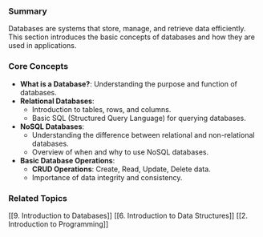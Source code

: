### Summary

Databases are systems that store, manage, and retrieve data efficiently. This section introduces the basic concepts of databases and how they are used in applications.

### Core Concepts

- **What is a Database?**: Understanding the purpose and function of databases.
- **Relational Databases**:
    - Introduction to tables, rows, and columns.
    - Basic SQL (Structured Query Language) for querying databases.
- **NoSQL Databases**:
    - Understanding the difference between relational and non-relational databases.
    - Overview of when and why to use NoSQL databases.
- **Basic Database Operations**:
    - **CRUD Operations**: Create, Read, Update, Delete data.
    - Importance of data integrity and consistency.

### Related Topics

[[9. Introduction to Databases]]
[[6. Introduction to Data Structures]]
[[2. Introduction to Programming]]